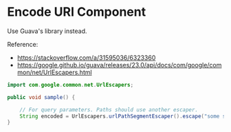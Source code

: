 # Encode URI Component

Use Guava's library instead.

Reference:
- https://stackoverflow.com/a/31595036/6323360
- https://google.github.io/guava/releases/23.0/api/docs/com/google/common/net/UrlEscapers.html

```java
import com.google.common.net.UrlEscapers;

public void sample() {

    // For query parameters. Paths should use another escaper.
    String encoded = UrlEscapers.urlPathSegmentEscaper().escape("some string/here");
}
```
